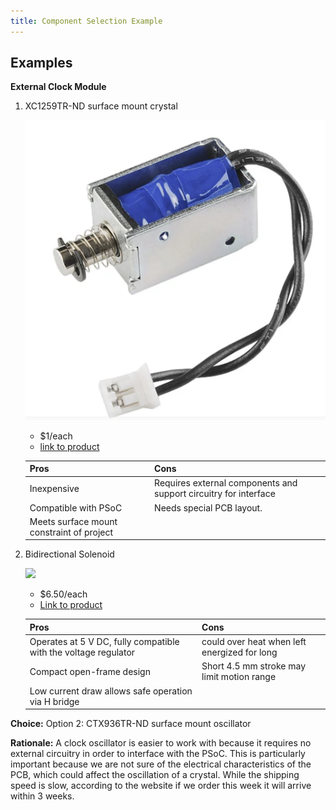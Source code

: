 ```yaml
---
title: Component Selection Example
---
```


## Examples

**External Clock Module**

1. XC1259TR-ND surface mount crystal

    ![](Screenshot%202025-10-27%20100652.png)

    * $1/each
    * [link to product](http://www.digikey.com/product-detail/en/ECS-40.3-S-5PX-TR/XC1259TR-ND/827366)

    | Pros                                      | Cons                                                             |
    | ----------------------------------------- | ---------------------------------------------------------------- |
    | Inexpensive                               | Requires external components and support circuitry for interface |
    | Compatible with PSoC                      | Needs special PCB layout.                                        |
    | Meets surface mount constraint of project |

1. Bidirectional Solenoid

    ![](image3.png)

    * $6.50/each
    * [Link to product](https://www.digikey.com/en/products/detail/sparkfun-electronics/11015/6163694)

    | Pros                                                              | Cons                |
    | ----------------------------------------------------------------- | ------------------- |
    | Operates at 5 V DC, fully compatible with the voltage regulator                                            | could over heat when left energized for long    |
    | Compact open-frame design                                 | Short 4.5 mm stroke may limit motion range |
    | Low current draw allows safe operation via H bridge|

**Choice:** Option 2: CTX936TR-ND surface mount oscillator

**Rationale:** A clock oscillator is easier to work with because it requires no external circuitry in order to interface with the PSoC. This is particularly important because we are not sure of the electrical characteristics of the PCB, which could affect the oscillation of a crystal. While the shipping speed is slow, according to the website if we order this week it will arrive within 3 weeks.
